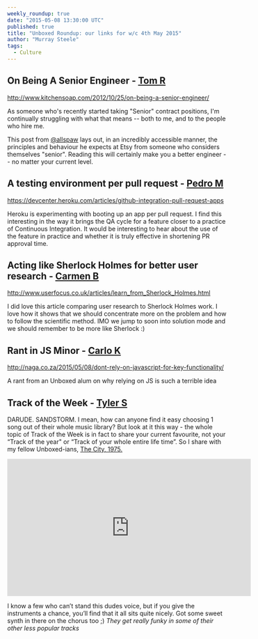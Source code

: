 ```yaml
---
weekly_roundup: true
date: "2015-05-08 13:30:00 UTC"
published: true
title: "Unboxed Roundup: our links for w/c 4th May 2015"
author: "Murray Steele"
tags:
  - Culture
---
```


## On Being A Senior Engineer - [Tom R](https://twitter.com/khalleth)

http://www.kitchensoap.com/2012/10/25/on-being-a-senior-engineer/

As someone who's recently started taking "Senior" contract positions, I'm continually struggling with what that means -- both to me, and to the people who hire me.

This post from [@allspaw](https://twitter.com/allspaw) lays out, in an incredibly accessible manner, the principles and behaviour he expects at Etsy from someone who considers themselves "senior". Reading this will certainly make you a better engineer -- no matter your current level.

## A testing environment per pull request - [Pedro M](http://www.unboxedconsulting.com/people/pedro-moreira)

https://devcenter.heroku.com/articles/github-integration-pull-request-apps

Heroku is experimenting with booting up an app per pull request. I find this interesting in the way it brings the QA cycle for a feature closer to a practice of Continuous Integration. It would be interesting to hear about the use of the feature in practice and whether it is truly effective in shortening PR approval time.

## Acting like Sherlock Holmes for better user research - [Carmen B](http://www.unboxedconsulting.com/people/carmen-brion)

http://www.userfocus.co.uk/articles/learn_from_Sherlock_Holmes.html

I did love this article comparing user research to Sherlock Holmes work. I love how it shows that we should concentrate more on the problem and how to follow the scientific method. IMO we jump to soon into solution mode and we should remember to be more like Sherlock :)

## Rant in JS Minor - [Carlo K](http://www.unboxedconsulting.com/people/carlo-kruger)

http://naga.co.za/2015/05/08/dont-rely-on-javascript-for-key-functionality/

A rant from an Unboxed alum on why relying on JS is such a terrible idea

## Track of the Week - [Tyler S](http://www.unboxedconsulting.com/people/tyler-savin)

DARUDE. SANDSTORM.
I mean, how can anyone find it easy choosing 1 song out of their whole music library?  But look at it this way - the whole topic of Track of the Week is in fact to share your current favourite, not your “Track of the year" or “Track of your whole entire life time”.  So I share with my fellow Unboxed-ians, [The City, 1975.](https://www.youtube.com/watch?v=s6Y2FVD5JVw)

<iframe width="560" height="315" src="https://www.youtube.com/embed/s6Y2FVD5JVw" frameborder="0" allowfullscreen></iframe>

I know a few who can’t stand this dudes voice, but if you give the instruments a chance, you’ll find that it all sits quite nicely.  Got some sweet synth in there on the chorus too ;)  *They get really funky in some of their other less popular tracks*

